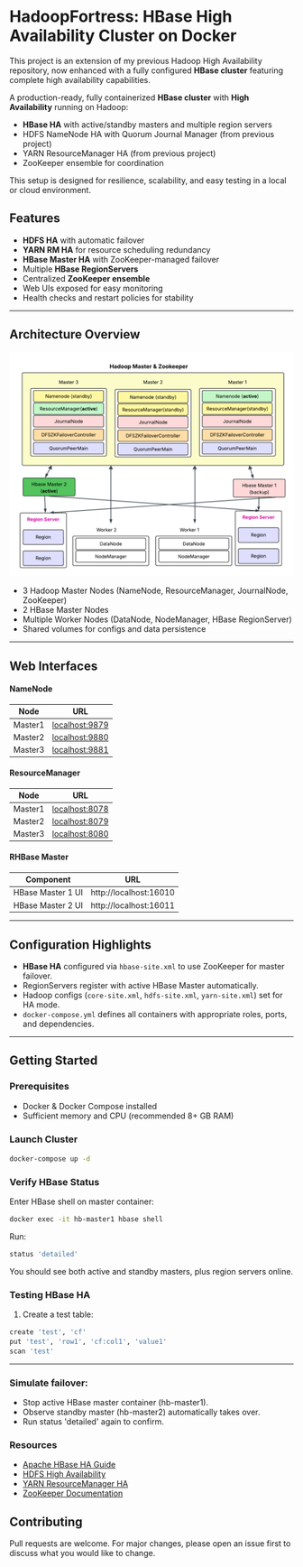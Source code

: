 # HadoopFortress: HBase High Availability Cluster on Docker

This project is an extension of my previous Hadoop High Availability repository, now enhanced with a fully configured **HBase cluster** featuring complete high availability capabilities.

A production-ready, fully containerized **HBase cluster** with **High Availability** running on Hadoop:

- **HBase HA** with active/standby masters and multiple region servers
- HDFS NameNode HA with Quorum Journal Manager (from previous project)
- YARN ResourceManager HA (from previous project)
- ZooKeeper ensemble for coordination

This setup is designed for resilience, scalability, and easy testing in a local or cloud environment.

## Features

- **HDFS HA** with automatic failover
- **YARN RM HA** for resource scheduling redundancy
- **HBase Master HA** with ZooKeeper-managed failover
- Multiple **HBase RegionServers**
- Centralized **ZooKeeper ensemble**
- Web UIs exposed for easy monitoring
- Health checks and restart policies for stability

---

## Architecture Overview

![hbase_cluster](./design/hbasecluster.png)

- 3 Hadoop Master Nodes (NameNode, ResourceManager, JournalNode, ZooKeeper)
- 2 HBase Master Nodes
- Multiple Worker Nodes (DataNode, NodeManager, HBase RegionServer)
- Shared volumes for configs and data persistence

---

## Web Interfaces

#### NameNode

| Node       | URL                          |
|------------|------------------------------|
| Master1    | [localhost:9879](http://localhost:9879) |
| Master2    | [localhost:9880](http://localhost:9880) |
| Master3    | [localhost:9881](http://localhost:9881) |

#### ResourceManager

| Node       | URL                          |
|------------|------------------------------|
| Master1    | [localhost:8078](http://localhost:8078) |
| Master2    | [localhost:8079](http://localhost:8079) |
| Master3    | [localhost:8080](http://localhost:8080) |

#### RHBase Master

| Component            | URL                    |
|----------------------|------------------------|
| HBase Master 1 UI     | http://localhost:16010 |
| HBase Master 2 UI     | http://localhost:16011 |

---

## Configuration Highlights

- **HBase HA** configured via `hbase-site.xml` to use ZooKeeper for master failover.
- RegionServers register with active HBase Master automatically.
- Hadoop configs (`core-site.xml`, `hdfs-site.xml`, `yarn-site.xml`) set for HA mode.
- `docker-compose.yml` defines all containers with appropriate roles, ports, and dependencies.

---

## Getting Started

### Prerequisites
- Docker & Docker Compose installed
- Sufficient memory and CPU (recommended 8+ GB RAM)

### Launch Cluster

```bash
docker-compose up -d
```

### Verify HBase Status

Enter HBase shell on master container:

```bash
docker exec -it hb-master1 hbase shell
```

Run:

```bash
status 'detailed'
```
You should see both active and standby masters, plus region servers online.


### Testing HBase HA

1. Create a test table:
```bash
create 'test', 'cf'
put 'test', 'row1', 'cf:col1', 'value1'
scan 'test'
```
---

### Simulate failover:

- Stop active HBase master container (hb-master1).
- Observe standby master (hb-master2) automatically takes over.
- Run status 'detailed' again to confirm.

###  Resources

- [Apache HBase HA Guide](https://hbase.apache.org/book.html#_high_availability)
- [HDFS High Availability](https://hadoop.apache.org/docs/stable/hadoop-project-dist/hadoop-hdfs/HDFSHighAvailabilityWithQJM.html)
- [YARN ResourceManager HA](https://hadoop.apache.org/docs/stable/hadoop-yarn/hadoop-yarn-site/ResourceManagerHA.html)
- [ZooKeeper Documentation](https://zookeeper.apache.org/doc/current/)


## Contributing
Pull requests are welcome. For major changes, please open an issue first to discuss what you would like to change.


